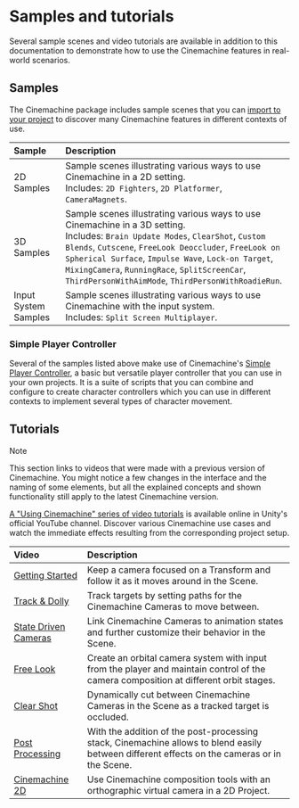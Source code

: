 # Samples and tutorials

Several sample scenes and video tutorials are available in addition to this documentation to demonstrate how to use the Cinemachine features in real-world scenarios.

## Samples

The Cinemachine package includes sample scenes that you can [import to your project](samples-import.md) to discover many Cinemachine features in different contexts of use.

| Sample | Description |
| :--- | :--- |
| 2D Samples | Sample scenes illustrating various ways to use Cinemachine in a 2D setting.<br />Includes: `2D Fighters`, `2D Platformer`, `CameraMagnets`. |
| 3D Samples | Sample scenes illustrating various ways to use Cinemachine in a 3D setting.<br />Includes: `Brain Update Modes`, `ClearShot`, `Custom Blends`, `Cutscene`, `FreeLook Deoccluder`, `FreeLook on Spherical Surface`, `Impulse Wave`, `Lock-on Target`, `MixingCamera`, `RunningRace`, `SplitScreenCar`, `ThirdPersonWithAimMode`, `ThirdPersonWithRoadieRun`. |
| Input System Samples | Sample scenes illustrating various ways to use Cinemachine with the input system.<br />Includes: `Split Screen Multiplayer`. |

### Simple Player Controller

Several of the samples listed above make use of Cinemachine's [Simple Player Controller](SimplePlayerController.md), a basic but versatile player controller that you can use in your own projects. It is a suite of scripts that you can combine and configure to create character controllers which you can use in different contexts to implement several types of character movement.

## Tutorials

> [!NOTE]
> This section links to videos that were made with a previous version of Cinemachine. You might notice a few changes in the interface and the naming of some elements, but all the explained concepts and shown functionality still apply to the latest Cinemachine version.

[A "Using Cinemachine" series of video tutorials](https://www.youtube.com/playlist?list=PLX2vGYjWbI0TQpl4JdfEDNO1xK_I34y8P) is available online in Unity's official YouTube channel. Discover various Cinemachine use cases and watch the immediate effects resulting from the corresponding project setup.

| Video | Description |
| :--- | :--- |
| [Getting Started](https://www.youtube.com/watch?v=x6Q5sKXjZOM&list=PLX2vGYjWbI0TQpl4JdfEDNO1xK_I34y8P) | Keep a camera focused on a Transform and follow it as it moves around in the Scene. |
| [Track & Dolly](https://www.youtube.com/watch?v=q1fkx94vHtg&list=PLX2vGYjWbI0TQpl4JdfEDNO1xK_I34y8P) | Track targets by setting paths for the Cinemachine Cameras to move between. |
| [State Driven Cameras](https://www.youtube.com/watch?v=2X00qXErxIM&list=PLX2vGYjWbI0TQpl4JdfEDNO1xK_I34y8P) | Link Cinemachine Cameras to animation states and further customize their behavior in the Scene. |
| [Free Look](https://www.youtube.com/watch?v=X33t13gOBFw&list=PLX2vGYjWbI0TQpl4JdfEDNO1xK_I34y8P) | Create an orbital camera system with input from the player and maintain control of the camera composition at different orbit stages. |
| [Clear Shot](https://www.youtube.com/watch?v=I9w-agFYZ3I&list=PLX2vGYjWbI0TQpl4JdfEDNO1xK_I34y8P) | Dynamically cut between Cinemachine Cameras in the Scene as a tracked target is occluded. |
| [Post Processing](https://www.youtube.com/watch?v=jFqOEvrVZeE&list=PLX2vGYjWbI0TQpl4JdfEDNO1xK_I34y8P) | With the addition of the post-processing stack, Cinemachine allows to blend easily between different effects on the cameras or in the Scene. |
| [Cinemachine 2D](https://www.youtube.com/watch?v=mWqX8GxeCBk&list=PLX2vGYjWbI0TQpl4JdfEDNO1xK_I34y8P) | Use Cinemachine composition tools with an orthographic virtual camera in a 2D Project. |
